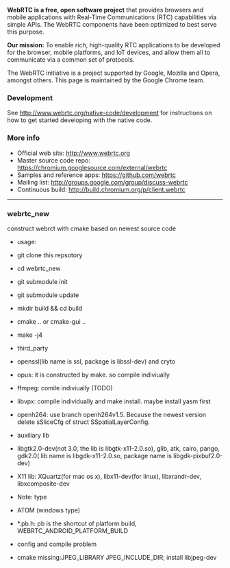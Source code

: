 **WebRTC is a free, open software project** that provides browsers and mobile
applications with Real-Time Communications (RTC) capabilities via simple APIs.
The WebRTC components have been optimized to best serve this purpose.

**Our mission:** To enable rich, high-quality RTC applications to be
developed for the browser, mobile platforms, and IoT devices, and allow them
all to communicate via a common set of protocols.

The WebRTC initiative is a project supported by Google, Mozilla and Opera,
amongst others. This page is maintained by the Google Chrome team.

### Development

See http://www.webrtc.org/native-code/development for instructions on how to get
started developing with the native code.

### More info

 * Official web site: http://www.webrtc.org
 * Master source code repo: https://chromium.googlesource.com/external/webrtc
 * Samples and reference apps: https://github.com/webrtc
 * Mailing list: http://groups.google.com/group/discuss-webrtc
 * Continuous build: http://build.chromium.org/p/client.webrtc

---------------

### webrtc_new
construct webrct with cmake based on newest source code

* usage:

 * git clone this repsotory
 * cd webrtc_new
 * git submodule init
 * git submodule update
 * mkdir build && cd build
 * cmake .. or cmake-gui ..
 * make -j4

* third_party

 * openssl(lib name is ssl, package is libssl-dev) and cryto
 * opus: it is constructed by make. so compile indiviually
 * ffmpeg: comile indiviually (TODO)
 * libvpx: compile individually and make install. maybe install yasm first
 * openh264: use branch openh264v1.5. Because the newest version delete sSliceCfg of struct SSpatialLayerConfig.


* auxiliary lib

 * libgtk2.0-dev(not 3.0, the lib is libgtk-x11-2.0.so), glib, atk, cairo, pango, gdk2.0( lib name is libgdk-x11-2.0.so, package name is libgdk-pixbuf2.0-dev)
 * X11 lib: XQuartz(for mac os x), libx11-dev(for linux), libxrandr-dev, libxcomposite-dev


* Note: type

 * ATOM (windows type)
 * *.pb.h:  pb is the shortcut of platform build, WEBRTC_ANDROID_PLATFORM_BUILD

* config and compile problem
 * cmake missing:JPEG_LIBRARY JPEG_INCLUDE_DIR; install libjpeg-dev